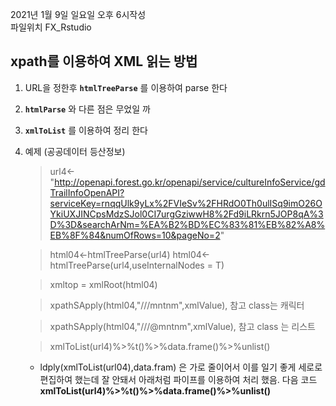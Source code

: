 2021년 1월 9일 일요일 오후 6시작성  
파일위치 FX_Rstudio

## xpath를 이용하여 XML 읽는 방법   


1. URL을 정한후 **`htmlTreeParse`** 를 이용하여 parse 한다  
2. **`htmlParse`** 와 다른 점은 무었일 까  
3. **`xmlToList`** 를 이용하여 정리 한다 
4. 예제 (공공데이터 등산정보) 

	> url4<-"http://openapi.forest.go.kr/openapi/service/cultureInfoService/gdTrailInfoOpenAPI?serviceKey=rnqqUlk9yLx%2FVIeSv%2FHRdO0Th0ulISq9imO26OYkiUXJINCpsMdzSJol0CI7urgGziwwH8%2Fd9iLRkrn5JOP8qA%3D%3D&searchArNm=%EA%B2%BD%EC%83%81%EB%82%A8%EB%8F%84&numOfRows=10&pageNo=2"
        
	> html04<-htmlTreeParse(url4)
  	> html04<-htmlTreeParse(url4,useInternalNodes = T)
 
	> xmltop = xmlRoot(html04)

	> xpathSApply(html04,"///mntnm",xmlValue), 참고 class는 캐릭터   
  
	> xpathSApply(html04,"///@mntnm",xmlValue), 참고 class 는 리스트  
  
	> xmlToList(url4)%>%t()%>%data.frame()%>%unlist()

	-    ldply(xmlToList(url04),data.fram) 은 가로 줄이어서 이를 일기 좋게 세로로 편집하여 했는데 잘 안돼서 아래처럼
   파이프를 이용하여 처리 했음. 다음 코드 **xmlToList(url4)%>%t()%>%data.frame()%>%unlist()** 

